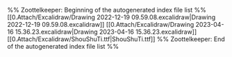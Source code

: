 %% Zoottelkeeper: Beginning of the autogenerated index file list  %%
 [[0.Attach/Excalidraw/Drawing 2022-12-19 09.59.08.excalidraw|Drawing 2022-12-19 09.59.08.excalidraw]]
 [[0.Attach/Excalidraw/Drawing 2023-04-16 15.36.23.excalidraw|Drawing 2023-04-16 15.36.23.excalidraw]]
 [[0.Attach/Excalidraw/ShouShuTi.ttf|ShouShuTi.ttf]]
%% Zoottelkeeper: End of the autogenerated index file list  %%
